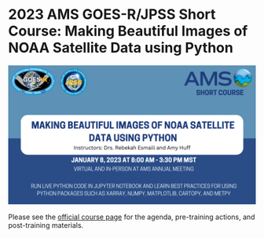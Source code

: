 # 2023 AMS GOES-R/JPSS Short Course: Making Beautiful Images of NOAA Satellite Data using Python


![](img/logo.png)

Please see the [official course page](https://www.star.nesdis.noaa.gov/atmospheric-composition-training/training_AMS_Short_Course_2023.php) for the agenda,
pre-training actions, and post-training materials.